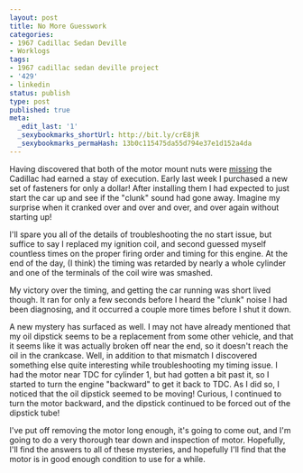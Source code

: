 ```yaml
---
layout: post
title: No More Guesswork
categories:
- 1967 Cadillac Sedan Deville
- Worklogs
tags:
- 1967 cadillac sedan deville project
- '429'
- linkedin
status: publish
type: post
published: true
meta:
  _edit_last: '1'
  _sexybookmarks_shortUrl: http://bit.ly/crE8jR
  _sexybookmarks_permaHash: 13b0c115475da55d794e37e1d152a4da
---
```

Having discovered that both of the motor mount nuts were <a href="http://www.nslms.com/2010/01/11/the-surprises-continue/">missing</a> the Cadillac had earned a stay of execution.  Early last week I purchased a new set of fasteners for only a dollar!  After installing them I had expected to just start the car up and see if the "clunk" sound had gone away.  Imagine my surprise when it cranked over and over and over, and over again without starting up!

I'll spare you all of the details of troubleshooting the no start issue, but suffice to say I replaced my ignition coil, and second guessed myself countless times on the proper firing order and timing for this engine.  At the end of the day, (I think) the timing was retarded by nearly a whole cylinder and one of the terminals of the coil wire was smashed.

My victory over the timing, and getting the car running was short lived though.  It ran for only a few seconds before I heard the "clunk" noise I had been diagnosing, and it occurred a couple more times before I shut it down.

A new mystery has surfaced as well.  I may not have already mentioned that my oil dipstick seems to be a replacement from some other vehicle, and that it seems like it was actually broken off near the end, so it doesn't reach the oil in the crankcase.  Well, in addition to that mismatch I discovered something else quite interesting while troubleshooting my timing issue.  I had the motor near TDC for cylinder 1, but had gotten a bit past it, so I started to turn the engine "backward" to get it back to TDC.  As I did so, I noticed that the oil dipstick seemed to be moving!  Curious, I continued to turn the motor backward, and the dipstick continued to be forced out of the dipstick tube!

I've put off removing the motor long enough, it's going to come out, and I'm going to do a very thorough tear down and inspection of motor.  Hopefully, I'll find the answers to all of these mysteries, and hopefully I'll find that the motor is in good enough condition to use for a while.
